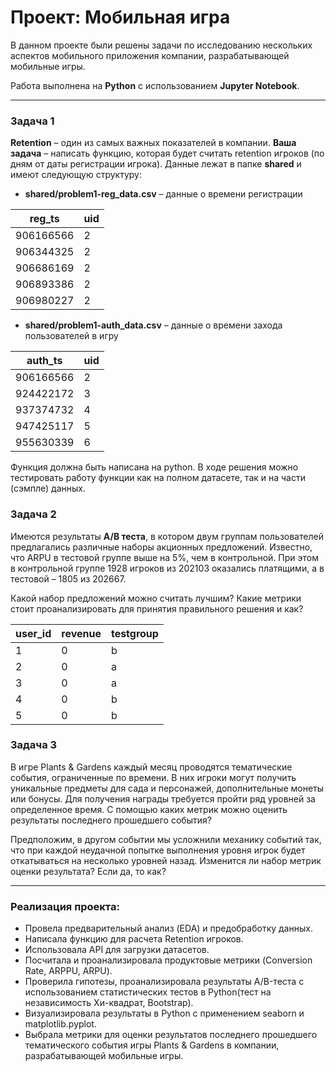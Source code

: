 # Проект: Мобильная игра
В данном проекте были решены задачи по исследованию нескольких аспектов мобильного приложения компании, разрабатывающей мобильные игры.

Работа выполнена на **Python** с использованием **Jupyter Notebook**.

<hr>

### **Задача 1** 
**Retention** – один из самых важных показателей в компании. **Ваша задача** – написать функцию, которая будет 
считать retention игроков (по дням от даты регистрации игрока). Данные лежат в папке **shared** и имеют следующую структуру:

* **shared/problem1-reg_data.csv** – данные о времени регистрации

| reg_ts    |uid| 
|-----------|---|
| 906166566 | 2 | 
| 906344325 | 2 | 
| 906686169 | 2 | 
| 906893386 | 2 | 
| 906980227 | 2 | 

* **shared/problem1-auth_data.csv** – данные о времени захода пользователей в игру

| auth_ts   |uid| 
|-----------|---|
| 906166566 | 2 | 
| 924422172 | 3 | 
| 937374732 | 4 | 
| 947425117 | 5 | 
| 955630339 | 6 | 

Функция должна быть написана на python. В ходе решения можно тестировать работу функции как на полном датасете, 
так и на части (сэмпле) данных.

### **Задача 2**

Имеются результаты **A/B теста**, в котором двум группам пользователей предлагались различные наборы акционных предложений. Известно, что ARPU в тестовой группе выше на 5%, чем в контрольной. При этом в контрольной группе 1928 игроков из 202103 оказались платящими, а в тестовой – 1805 из 202667.

Какой набор предложений можно считать лучшим? Какие метрики стоит проанализировать для принятия правильного решения и как?

| user_id |revenue|testgroup| 
|---------|-------|---------|
| 1       | 0     |b        |
| 2       | 0     |a        |
| 3       | 0     |a        |
| 4       | 0     |b        |
| 5       | 0     |b        |

### **Задача 3**

В игре Plants & Gardens каждый месяц проводятся тематические события, ограниченные по времени. В них игроки могут получить уникальные предметы для сада и персонажей, дополнительные монеты или бонусы. Для получения награды требуется пройти ряд уровней за определенное время. С помощью каких метрик можно оценить результаты последнего прошедшего события?

Предположим, в другом событии мы усложнили механику событий так, что при каждой неудачной попытке выполнения уровня игрок будет откатываться на несколько уровней назад. Изменится ли набор метрик оценки результата? Если да, то как?

<hr>

### **Реализация проекта:**
* Провела предварительный анализ (EDA) и предобработку данных. 
* Написала функцию для расчета Retention игроков.
* Использовала API для загрузки датасетов.
* Посчитала и проанализировала продуктовые метрики (Conversion Rate, ARPPU, ARPU).
* Проверила гипотезы, проанализировала результаты А/B-теста с использованием статистических тестов в Python(тест на независимость Хи-квадрат, Bootstrap).
* Визуализировала результаты в Python с применением seaborn и matplotlib.pyplot.
* Выбрала метрики для оценки результатов последнего прошедшего тематического события игры Plants & Gardens в компании, разрабатывающей мобильные игры.
